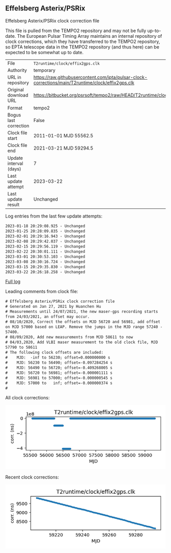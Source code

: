 
## Effelsberg Asterix/PSRix

Effelsberg Asterix/PSRix clock correction file

This file is pulled from the TEMPO2 repository and may not be fully
up-to-date. The European Pulsar Timing Array maintains an internal
repository of clock corrections, which they have transferred to the TEMPO2
repository, so  EPTA telescope data in the TEMPO2 repository (and
thus here) can be expected to be somewhat up to date.

|     |     |
|:--- |:--- |
| File | `T2runtime/clock/effix2gps.clk` |
| Authority | temporary |
| URL in repository | <https://raw.githubusercontent.com/ipta/pulsar-clock-corrections/main/T2runtime/clock/effix2gps.clk> |
| Original download URL | <https://bitbucket.org/psrsoft/tempo2/raw/HEAD/T2runtime/clock/effix2gps.clk> |
| Format | tempo2 |
| Bogus last correction | False |
| Clock file start | 2011-01-01 MJD 55562.5 |
| Clock file end | 2021-03-21 MJD 59294.5 |
| Update interval (days) | 7 |
| Last update attempt | 2023-03-22 |
| Last update result | Unchanged |

Log entries from the last few update attempts:
```
2023-01-18 20:29:08.925 - Unchanged
2023-01-25 20:28:09.835 - Unchanged
2023-02-01 20:29:16.943 - Unchanged
2023-02-08 20:29:42.037 - Unchanged
2023-02-15 20:29:56.119 - Unchanged
2023-02-22 20:30:01.111 - Unchanged
2023-03-01 20:30:53.103 - Unchanged
2023-03-08 20:30:16.724 - Unchanged
2023-03-15 20:29:35.830 - Unchanged
2023-03-22 20:26:18.258 - Unchanged
```
[Full log](https://raw.githubusercontent.com/ipta/pulsar-clock-corrections/main/log/T2runtime/clock/effix2gps.clk.log)

Leading comments from clock file:

    # Effelsberg Asterix/PSRix clock correction file
    # Generated on Jan 27, 2021 by Huanchen Hu
    # Measurements until 24/07/2021, the new maser-gps recording starts from 24/03/2021, an offset may occur.
    # 08/10/2020, Correct the offsets on MJD 56720 and 56981, add offset on MJD 57000 based on LEAP. Remove the jumps in the MJD range 57240 - 57400.
    # 08/09/2020, Add new measurements from MJD 58611 to now
    # 04/03,2020, Add VLBI maser measurement to the old clock file, MJD 57790 to 58611
    # The following clock offsets are included:
    #    MJD:  -inf to 56230; offset=0.000000000 s
    #    MJD: 56230 to 56490; offset=-0.097284254 s
    #    MJD: 56490 to 56720; offset=-0.409268005 s
    #    MJD: 56720 to 56981; offset=-0.000001111 s
    #    MJD: 56981 to 57000; offset=-0.000000545 s
    #    MJD: 57000 to   inf; offset=-0.000000374 s
    #



All clock corrections:

![plot of all clock corrections](effix2gps.clk.png "All corrections")

Recent clock corrections:

![plot of recent clock corrections](effix2gps.clk.short.png "Recent corrections")

